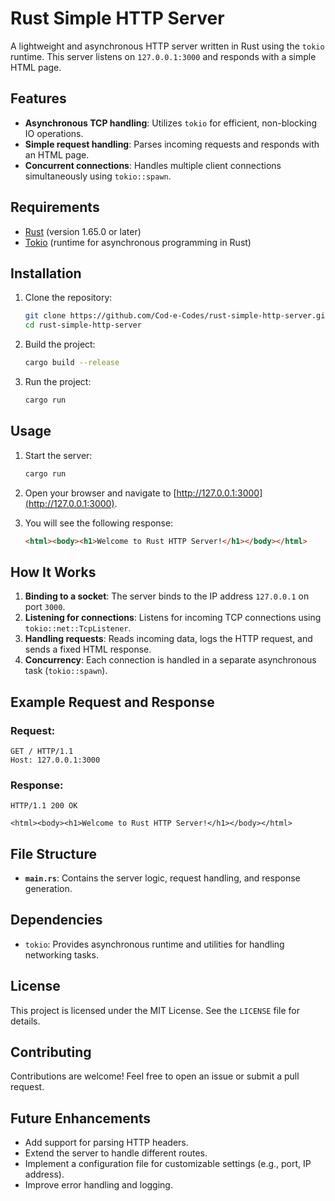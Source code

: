# Rust Simple HTTP Server

A lightweight and asynchronous HTTP server written in Rust using the `tokio` runtime. This server listens on `127.0.0.1:3000` and responds with a simple HTML page.

## Features
- **Asynchronous TCP handling**: Utilizes `tokio` for efficient, non-blocking IO operations.
- **Simple request handling**: Parses incoming requests and responds with an HTML page.
- **Concurrent connections**: Handles multiple client connections simultaneously using `tokio::spawn`.

## Requirements
- [Rust](https://www.rust-lang.org/) (version 1.65.0 or later)
- [Tokio](https://tokio.rs/) (runtime for asynchronous programming in Rust)

## Installation
1. Clone the repository:
   ```bash
   git clone https://github.com/Cod-e-Codes/rust-simple-http-server.git
   cd rust-simple-http-server
   ```
2. Build the project:
   ```bash
   cargo build --release
   ```
3. Run the project:
   ```bash
   cargo run
   ```

## Usage
1. Start the server:
   ```bash
   cargo run
   ```
2. Open your browser and navigate to [http://127.0.0.1:3000](http://127.0.0.1:3000).
3. You will see the following response:

   ```html
   <html><body><h1>Welcome to Rust HTTP Server!</h1></body></html>
   ```

## How It Works
1. **Binding to a socket**: The server binds to the IP address `127.0.0.1` on port `3000`.
2. **Listening for connections**: Listens for incoming TCP connections using `tokio::net::TcpListener`.
3. **Handling requests**: Reads incoming data, logs the HTTP request, and sends a fixed HTML response.
4. **Concurrency**: Each connection is handled in a separate asynchronous task (`tokio::spawn`).

## Example Request and Response
### Request:
```
GET / HTTP/1.1
Host: 127.0.0.1:3000
```

### Response:
```
HTTP/1.1 200 OK

<html><body><h1>Welcome to Rust HTTP Server!</h1></body></html>
```

## File Structure
- **`main.rs`**: Contains the server logic, request handling, and response generation.

## Dependencies
- `tokio`: Provides asynchronous runtime and utilities for handling networking tasks.

## License
This project is licensed under the MIT License. See the `LICENSE` file for details.

## Contributing
Contributions are welcome! Feel free to open an issue or submit a pull request.

## Future Enhancements
- Add support for parsing HTTP headers.
- Extend the server to handle different routes.
- Implement a configuration file for customizable settings (e.g., port, IP address).
- Improve error handling and logging.


